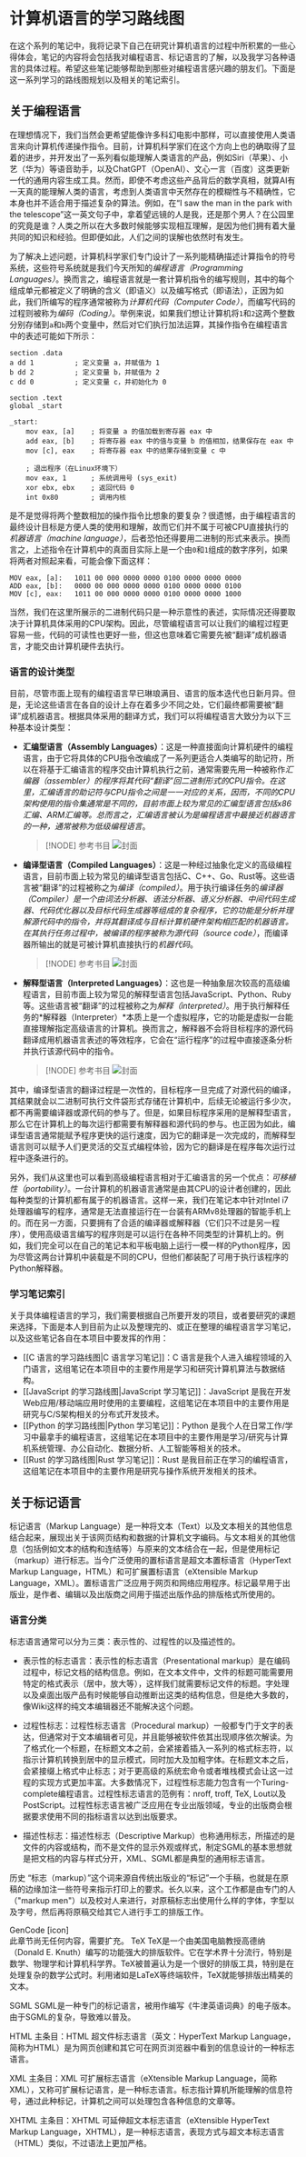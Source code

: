 # 计算机语言的学习路线图

在这个系列的笔记中，我将记录下自己在研究计算机语言的过程中所积累的一些心得体会，笔记的内容将会包括我对编程语言、标记语言的了解，以及我学习各种语言的具体过程。希望这些笔记能够帮助到那些对编程语言感兴趣的朋友们。下面是这一系列学习的路线图规划以及相关的笔记索引。

## 关于编程语言

在理想情况下，我们当然会更希望能像许多科幻电影中那样，可以直接使用人类语言来向计算机传递操作指令。目前，计算机科学家们在这个方向上也的确取得了显着的进步，并开发出了一系列看似能理解人类语言的产品，例如Siri（苹果）、小艺（华为）等语音助手，以及ChatGPT（OpenAI）、文心一言（百度）这类更新一代的通用内容生成工具。然而，即使不考虑这些产品背后的数学真相，就算AI有一天真的能理解人类的语言，考虑到人类语言中天然存在的模糊性与不精确性，它本身也并不适合用于描述复杂的算法。例如，在“I saw the man in the park with the telescope”这一英文句子中，拿着望远镜的人是我，还是那个男人？在公园里的究竟是谁？人类之所以在大多数时候能够实现相互理解，是因为他们拥有着大量共同的知识和经验。但即便如此，人们之间的误解也依然时有发生。

为了解决上述问题，计算机科学家们专门设计了一系列能精确描述计算指令的符号系统，这些符号系统就是我们今天所知的*编程语言（Programming Languages）*。换而言之，编程语言就是一套计算机指令的编写规则，其中的每个组成单元都被定义了明确的含义（即语义）以及编写格式（即语法），正因为如此，我们所编写的程序通常被称为*计算机代码（Computer Code）*，而编写代码的过程则被称为*编码（Coding）*。举例来说，如果我们想让计算机将`1`和`2`这两个整数分别存储到`a`和`b`两个变量中，然后对它们执行加法运算，其操作指令在编程语言中的表述可能如下所示：

```assembly
section .data
a dd 1          ; 定义变量 a，并赋值为 1
b dd 2          ; 定义变量 b，并赋值为 2
c dd 0          ; 定义变量 c，并初始化为 0

section .text
global _start

_start:
    mov eax, [a]    ; 将变量 a 的值加载到寄存器 eax 中
    add eax, [b]    ; 将寄存器 eax 中的值与变量 b 的值相加，结果保存在 eax 中
    mov [c], eax    ; 将寄存器 eax 中的结果存储到变量 c 中

    ; 退出程序（在Linux环境下）
    mov eax, 1      ; 系统调用号 (sys_exit)
    xor ebx, ebx    ; 返回代码 0
    int 0x80        ; 调用内核
```

是不是觉得将两个整数相加的操作指令比想象的要复杂？很遗憾，由于编程语言的最终设计目标是方便人类的使用和理解，故而它们并不属于可被CPU直接执行的*机器语言（machine language）*，后者恐怕还得要用二进制的形式来表示。换而言之，上述指令在计算机中的真面目实际上是一个由`0`和`1`组成的数字序列，如果将两者对照起来看，可能会像下面这样：

```plaintext
MOV eax, [a]:   1011 00 000 0000 0000 0100 0000 0000 0000
ADD eax, [b]:   0000 00 000 0000 0000 0100 0000 0000 0100
MOV [c], eax:   1011 00 000 0000 0000 0100 0000 0000 1000
```

当然，我们在这里所展示的二进制代码只是一种示意性的表述，实际情况还得要取决于计算机具体采用的CPU架构。因此，尽管编程语言可以让我们的编程过程更容易一些，代码的可读性也更好一些，但这也意味着它需要先被“翻译”成机器语言，才能交由计算机硬件去执行。

### 语言的设计类型

目前，尽管市面上现有的编程语言早已琳琅满目、语言的版本迭代也日新月异。但是，无论这些语言在各自的设计上存在着多少不同之处，它们最终都需要被“翻译”成机器语言。根据具体采用的翻译方式，我们可以将编程语言大致分为以下三种基本设计类型：

- **汇编型语言（Assembly Languages）**：这是一种直接面向计算机硬件的编程语言，由于它将具体的CPU指令改编成了一系列更适合人类编写的助记符，所以在将基于汇编语言的程序交由计算机执行之前，通常需要先用一种被称作*汇编器（assembler）*的程序将其代码“翻译”回二进制形式的CPU指令。在这里，汇编语言的助记符与CPU指令之间是一一对应的关系，因而，不同的CPU架构使用的指令集通常是不同的，目前市面上较为常见的汇编型语言包括x86汇编、ARM汇编等。总而言之，汇编语言被认为是编程语言中最接近机器语言的一种，通常被称为*低级编程语言*。

    > [!NODE] 参考书目
    > ![封面](./img/汇编语言程序设计.jpg)

- **编译型语言（Compiled Languages）**：这是一种经过抽象化定义的高级编程语言，目前市面上较为常见的编译型语言包括C、C++、Go、Rust等。这些语言被“翻译”的过程被称之为*编译（compiled）*。用于执行编译任务的*编译器（Compiler）*是一个由词法分析器、语法分析器、语义分析器、中间代码生成器、代码优化器以及目标代码生成器等组成的复杂程序，它的功能是分析并理解源代码中的指令，并将其翻译成与目标计算机硬件架构相匹配的机器语言。在其执行任务过程中，被编译的程序被称为*源代码（source code）*，而编译器所输出的就是可被计算机直接执行的*机器代码*。

    > [!NODE] 参考书目
    > ![封面](./img/编译原理.jpg)

- **解释型语言（Interpreted Languages）**：这也是一种抽象层次较高的高级编程语言，目前市面上较为常见的解释型语言包括JavaScript、Python、Ruby等。这些语言被“翻译”的过程被称之为*解释（interpreted）*。用于执行解释任务的*解释器（Interpreter）*本质上是一个虚拟程序，它的功能是虚拟一台能直接理解指定高级语言的计算机。换而言之，解释器不会将目标程序的源代码翻译成用机器语言表述的等效程序，它会在“运行程序”的过程中直接逐条分析并执行该源代码中的指令。

    > [!NODE] 参考书目
    > ![封面](./img/计算机程序的构造与解释.jpg)

其中，编译型语言的翻译过程是一次性的，目标程序一旦完成了对源代码的编译，其结果就会以二进制可执行文件袋形式存储在计算机中，后续无论被运行多少次，都不再需要编译器或源代码的参与了。但是，如果目标程序采用的是解释型语言，那么它在计算机上的每次运行都需要有解释器和源代码的参与。也正因为如此，编译型语言通常能赋予程序更快的运行速度，因为它的翻译是一次完成的，而解释型语言则可以赋予人们更灵活的交互式编程体验，因为它的翻译是在程序每次运行过程中逐条进行的。

另外，我们从这里也可以看到高级编程语言相对于汇编语言的另一个优点：*可移植性（portability）*。一台计算机的机器语言通常是由其CPU的设计者创建的，因此每种类型的计算机都有属于的机器语言。这样一来，我们在笔记本中针对Intel i7处理器编写的程序，通常是无法直接运行在一台装有ARMv8处理器的智能手机上的。而在另一方面，只要拥有了合适的编译器或解释器（它们只不过是另一程序），使用高级语言编写的程序则是可以运行在各种不同类型的计算机上的。例如，我们完全可以在自己的笔记本和平板电脑上运行一模一样的Python程序，因为尽管这两台计算机中装载是不同的CPU，但他们都装配了可用于执行该程序的Python解释器。

### 学习笔记索引

关于具体编程语言的学习，我们需要根据自己所要开发的项目，或者要研究的课题来选择，下面是本人到目前为止以及整理完的、或正在整理的编程语言学习笔记，以及这些笔记各自在本项目中要发挥的作用：

- [[C 语言的学习路线图|C 语言学习笔记]]：C 语言是我个人进入编程领域的入门语言，这组笔记在本项目中的主要作用是学习和研究计算机算法与数据结构。
- [[JavaScript 的学习路线图|JavaScript 学习笔记]]：JavaScript 是我在开发Web应用/移动端应用时使用的主要编程，这组笔记在本项目中的主要作用是研究与C/S架构相关的分布式开发技术。
- [[Python 的学习路线图|Python 学习笔记]]：Python 是我个人在日常工作/学习中最拿手的编程语言，这组笔记在本项目中的主要作用是学习/研究与计算机系统管理、办公自动化、数据分析、人工智能等相关的技术。
- [[Rust 的学习路线图|Rust 学习笔记]]：Rust 是我目前正在学习的编程语言，这组笔记在本项目中的主要作用是研究与操作系统开发相关的技术。

## 关于标记语言

<!-- 以下内容尚待整理 -->

标记语言（Markup Language）是一种将文本（Text）以及文本相关的其他信息结合起来，展现出关于该网页结构和数据的计算机文字编码。与文本相关的其他信息（包括例如文本的结构和连结等）与原来的文本结合在一起，但是使用标记（markup）进行标志。当今广泛使用的置标语言是超文本置标语言（HyperText Markup Language，HTML）和可扩展置标语言（eXtensible Markup Language，XML）。置标语言广泛应用于网页和网络应用程序。标记最早用于出版业，是作者、编辑以及出版商之间用于描述出版作品的排版格式所使用的。

### 语言分类

标志语言通常可以分为三类：表示性的、过程性的以及描述性的。

- 表示性的标志语言：表示性的标志语言（Presentational markup）是在编码过程中，标记文档的结构信息。例如，在文本文件中，文件的标题可能需要用特定的格式表示（居中，放大等），这样我们就需要标记文件的标题。字处理以及桌面出版产品有时候能够自动推断出这类的结构信息，但是绝大多数的，像Wiki这样的纯文本编辑器还不能解决这个问题。

- 过程性标志：过程性标志语言（Procedural markup）一般都专门于文字的表达，但通常对于文本编辑者可见，并且能够被软件依其出现顺序依次解读。为了格式化一个标题，在标题文本之前，会紧接着插入一系列的格式标志符，以指示计算机转换到居中的显示模式，同时加大及加粗字体。在标题文本之后，会紧接缀上格式中止标志；对于更高级的系统宏命令或者堆栈模式会让这一过程的实现方式更加丰富。大多数情况下，过程性标志能力包含有一个Turing-complete编程语言。过程性标志语言的范例有：nroff, troff, TeX, Lout以及PostScript。过程性标志语言被广泛应用在专业出版领域，专业的出版商会根据要求使用不同的指标语言以达到出版要求。

- 描述性标志：描述性标志（Descriptive Markup）也称通用标志，所描述的是文件的内容或结构，而不是文件的显示外观或样式，制定SGML的基本思想就是把文档的内容与样式分开，XML、SGML都是典型的通用标志语言。

历史
“标志（markup）”这个词来源自传统出版业的“标记”一个手稿，也就是在原稿的边缘加注一些符号来指示打印上的要求。长久以来，这个工作都是由专门的人（"markup men"）以及校对人来进行，对原稿标志出使用什么样的字体，字型以及字号，然后再将原稿交给其它人进行手工的排版工作。

GenCode
[icon]	
此章节尚无任何内容，需要扩充。
TeX
TeX是一个由美国电脑教授高德纳（Donald E. Knuth）编写的功能强大的排版软件。它在学术界十分流行，特别是数学、物理学和计算机科学界。TeX被普遍认为是一个很好的排版工具，特别是在处理复杂的数学公式时。利用诸如是LaTeX等终端软件，TeX就能够排版出精美的文本。

SGML
SGML是一种专门的标记语言，被用作编写《牛津英语词典》的电子版本。由于SGML的复杂，导致难以普及。

HTML
主条目：HTML
超文件标志语言（英文：HyperText Markup Language，简称为HTML）是为网页创建和其它可在网页浏览器中看到的信息设计的一种标志语言。

XML
主条目：XML
可扩展标志语言（eXtensible Markup Language，简称XML），又称可扩展标记语言，是一种标志语言。标志指计算机所能理解的信息符号，通过此种标记，计算机之间可以处理包含各种信息的文章等。

XHTML
主条目：XHTML
可延伸超文本标志语言（eXtensible HyperText Markup Language，XHTML），是一种标志语言，表现方式与超文本标志语言（HTML）类似，不过语法上更加严格。
